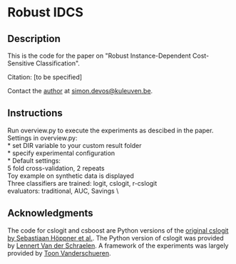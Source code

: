 # Robust IDCS

## Description
This is the code for the paper on "Robust Instance-Dependent Cost-Sensitive Classification".

Citation: [to be specified]

Contact the [author](https://www.kuleuven.be/wieiswie/nl/person/00148775) at simon.devos@kuleuven.be.

## Instructions
Run overview.py to execute the experiments as descibed in the paper. \
Settings in overview.py: \
    * set DIR variable to your custom result folder \
    * specify experimental configuration \
    * Default settings:  \
        5 fold cross-validation, 2 repeats \
        Toy example on synthetic data is displayed \
        Three classifiers are trained: logit, cslogit, r-cslogit \
        evaluators: traditional, AUC, Savings \

## Acknowledgments
The code for cslogit and csboost are Python versions of the [original cslogit by Sebastiaan Höppner et al.](https://github.com/SebastiaanHoppner/CostSensitiveLearning).
The Python version of cslogit was provided by [Lennert Van der Schraelen](https://www.kuleuven.be/wieiswie/nl/person/00132137).
A framework of the experiments was largely provided by [Toon Vanderschueren](https://www.kuleuven.be/wieiswie/nl/person/00140754).


